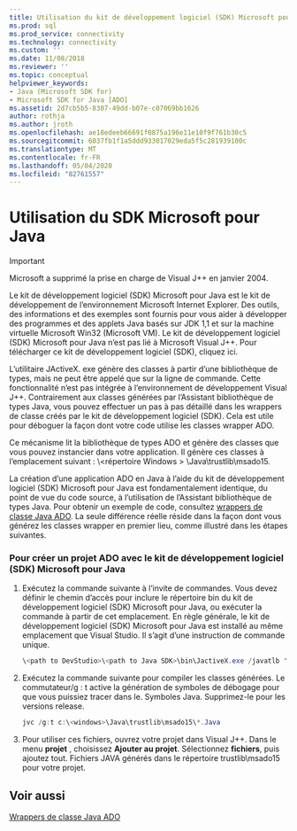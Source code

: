 ```yaml
---
title: Utilisation du kit de développement logiciel (SDK) Microsoft pour Java | Microsoft Docs
ms.prod: sql
ms.prod_service: connectivity
ms.technology: connectivity
ms.custom: ''
ms.date: 11/08/2018
ms.reviewer: ''
ms.topic: conceptual
helpviewer_keywords:
- Java (Microsoft SDK for)
- Microsoft SDK for Java [ADO]
ms.assetid: 2d7cb5b5-8307-49dd-b07e-c07069bb1626
author: rothja
ms.author: jroth
ms.openlocfilehash: ae18edeeb66691f0875a196e11e10f9f761b30c5
ms.sourcegitcommit: 6037fb1f1a5ddd933017029eda5f5c281939100c
ms.translationtype: MT
ms.contentlocale: fr-FR
ms.lasthandoff: 05/04/2020
ms.locfileid: "82761557"
---
```

# <a name="using-the-microsoft-sdk-for-java"></a>Utilisation du SDK Microsoft pour Java

> [!IMPORTANT]
> Microsoft a supprimé la prise en charge de Visual J++ en janvier 2004.

Le kit de développement logiciel (SDK) Microsoft pour Java est le kit de développement de l’environnement Microsoft Internet Explorer. Des outils, des informations et des exemples sont fournis pour vous aider à développer des programmes et des applets Java basés sur JDK 1,1 et sur la machine virtuelle Microsoft Win32 (Microsoft VM). Le kit de développement logiciel (SDK) Microsoft pour Java n’est pas lié à Microsoft Visual J++. Pour télécharger ce kit de développement logiciel (SDK), cliquez ici.  
  
 L’utilitaire JActiveX. exe génère des classes à partir d’une bibliothèque de types, mais ne peut être appelé que sur la ligne de commande. Cette fonctionnalité n’est pas intégrée à l’environnement de développement Visual J++. Contrairement aux classes générées par l’Assistant bibliothèque de types Java, vous pouvez effectuer un pas à pas détaillé dans les wrappers de classe créés par le kit de développement logiciel (SDK). Cela est utile pour déboguer la façon dont votre code utilise les classes wrapper ADO.  
  
 Ce mécanisme lit la bibliothèque de types ADO et génère des classes que vous pouvez instancier dans votre application. Il génère ces classes à l’emplacement suivant : \\<répertoire Windows \> \Java\trustlib\msado15.  
  
 La création d’une application ADO en Java à l’aide du kit de développement logiciel (SDK) Microsoft pour Java est fondamentalement identique, du point de vue du code source, à l’utilisation de l’Assistant bibliothèque de types Java. Pour obtenir un exemple de code, consultez [wrappers de classe Java ADO](../../../ado/guide/appendixes/ado-java-class-wrappers.md). La seule différence réelle réside dans la façon dont vous générez les classes wrapper en premier lieu, comme illustré dans les étapes suivantes.  
  
### <a name="to-create-an-ado-project-with-the-microsoft-sdk-for-java"></a>Pour créer un projet ADO avec le kit de développement logiciel (SDK) Microsoft pour Java  
  
1.  Exécutez la commande suivante à l’invite de commandes. Vous devez définir le chemin d’accès pour inclure le répertoire bin du kit de développement logiciel (SDK) Microsoft pour Java, ou exécuter la commande à partir de cet emplacement. En règle générale, le kit de développement logiciel (SDK) Microsoft pour Java est installé au même emplacement que Visual Studio. Il s’agit d’une instruction de commande unique.  
  
    ```java
    \<path to DevStudio>\<path to Java SDK>\bin\JactiveX.exe /javatlb "C:\program files\common files\system\ado\msado15.dll"  
    ```  
  
2.  Exécutez la commande suivante pour compiler les classes générées. Le commutateur/g : t active la génération de symboles de débogage pour que vous puissiez tracer dans le. Symboles Java. Supprimez-le pour les versions release.  
  
    ```java
    jvc /g:t c:\<windows>\Java\trustlib\msado15\*.Java  
    ```  
  
3.  Pour utiliser ces fichiers, ouvrez votre projet dans Visual J++. Dans le menu **projet** , choisissez **Ajouter au projet**. Sélectionnez **fichiers**, puis ajoutez tout. Fichiers JAVA générés dans le répertoire trustlib\msado15 pour votre projet.  
  
## <a name="see-also"></a>Voir aussi  
 [Wrappers de classe Java ADO](../../../ado/guide/appendixes/ado-java-class-wrappers.md)   
